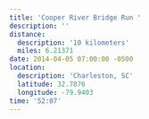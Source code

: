 ```yaml
---
title: 'Cooper River Bridge Run '
description: ''
distance:
  description: '10 kilometers'
  miles: 6.21371
date: 2014-04-05 07:00:00 -0500
location:
  description: 'Charleston, SC'
  latitude: 32.7876
  longitude: -79.9403
time: '52:07'
---
```

